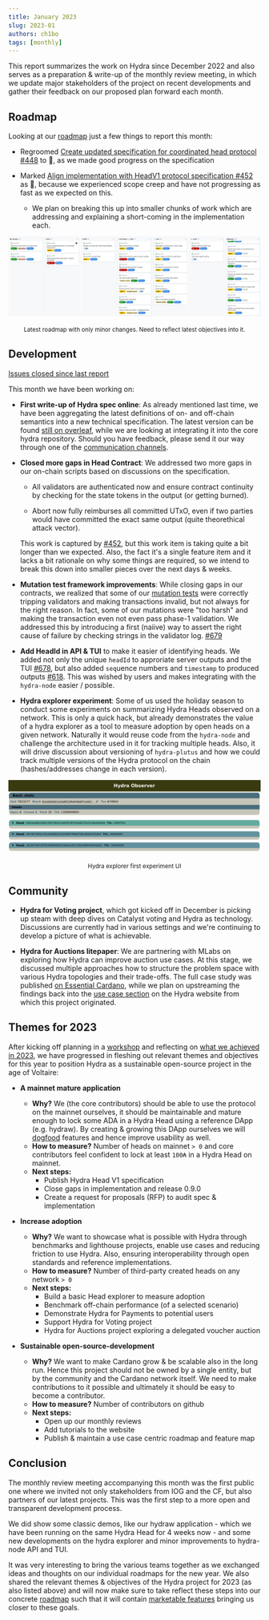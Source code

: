 ```yaml
---
title: January 2023
slug: 2023-01
authors: ch1bo
tags: [monthly]
---
```


This report summarizes the work on Hydra since December 2022 and also serves as
a preparation & write-up of the monthly review meeting, in which we update major
stakeholders of the project on recent developments and gather their feedback on
our proposed plan forward each month.

## Roadmap

Looking at our [roadmap](https://github.com/orgs/input-output-hk/projects/21)
just a few things to report this month:

- Regroomed [Create updated specification for coordinated head protocol
  #448](https://github.com/input-output-hk/hydra/issues/448) to :yellow_heart:,
  as we made good progress on the specification

- Marked [Align implementation with HeadV1 protocol specification
  #452](https://github.com/input-output-hk/hydra/issues/452) as :red_circle:,
  because we experienced scope creep and have not progressing as fast as we
  expected on this.
  + We plan on breaking this up into smaller chunks of work which are addressing
    and explaining a short-coming in the implementation each.
  
![](./img/2023-01-roadmap.png)
<small><center>
Latest roadmap with only minor changes. Need to reflect latest objectives into it.
</center></small>

## Development

[Issues closed since last report](https://github.com/input-output-hk/hydra/issues?q=is%3Aclosed+sort%3Aupdated-desc+closed%3A2022-12-23..2023-01-24)

This month we have been working on:
  
- **First write-up of Hydra spec online**: As already mentioned last time, we
  have been aggregating the latest definitions of on- and off-chain semantics
  into a new technical specification. The latest version can be found [still on
  overleaf](https://www.overleaf.com/project/6389ba5edbcf7a51fda1328f), while we
  are looking at integrating it into the core hydra repository. Should you have
  feedback, please send it our way through one of the [communication
  channels](https://github.com/input-output-hk/hydra/blob/master/SUPPORT.md).

- **Closed more gaps in Head Contract**: We addressed two more gaps in our
  on-chain scripts based on discussions on the specification.

  + All validators are authenticated now and ensure contract continuity by checking
    for the state tokens in the output (or getting burned).

  + Abort now fully reimburses all committed UTxO, even if two parties would
    have committed the exact same output (quite theorethical attack vector).

  This work is captured by
  [#452](https://github.com/input-output-hk/hydra/issues/452), but this work
  item is taking quite a bit longer than we expected. Also, the fact it's a
  single feature item and it lacks a bit rationale on why some things are
  required, so we intend to break this down into smaller pieces over the next
  days & weeks.

- **Mutation test framework improvements**: While closing gaps in our contracts,
  we realized that some of our [mutation
  tests](https://hydra.family/head-protocol/haddock/hydra-node/tests/Hydra-Chain-Direct-Contract-Mutation.html)
  were correctly tripping validators and making transactions invalid, but not
  always for the right reason. In fact, some of our mutations were "too harsh"
  and making the transaction even not even pass phase-1 validation. We addressed
  this by introducing a first (naiive) way to assert the right cause of failure
  by checking strings in the validator log.
  [#679](https://github.com/input-output-hk/hydra/pulls/679)

- **Add HeadId in API & TUI** to make it easier of identifying heads. We added
  not only the unique `headId` to approriate server outputs and the TUI
  [#678](https://github.com/input-output-hk/hydra/pull/678), but also added
  `seq`uence numbers and `timestamp` to produced outputs
  [#618](https://github.com/input-output-hk/hydra/pull/618). This was wished by
  users and makes integrating with the `hydra-node` easier / possible.

- **Hydra explorer experiment**: Some of us used the holiday season to conduct
  some experiments on summarizing Hydra Heads observed on a network. This is
  only a quick hack, but already demonstrates the value of a hydra explorer as a
  tool to measure adoption by open heads on a given network. Naturally it would
  reuse code from the `hydra-node` and challenge the architecture used in it for
  tracking multiple heads. Also, it will drive discussion about versioning of
  `hydra-plutus` and how we could track multiple versions of the Hydra protocol
  on the chain (hashes/addresses change in each version).
  
![](./img/2023-01-explorer.png)
<small><center>
Hydra explorer first experiment UI
</center></small>

## Community

- **Hydra for Voting project**, which got kicked off in December is picking up
  steam with deep dives on Catalyst voting and Hydra as technology. Discussions
  are currently had in various settings and we're continuing to develop a
  picture of what is achievable.

- **Hydra for Auctions litepaper**: We are partnering with MLabs on
  exploring how Hydra can improve auction use cases. At this stage, we discussed
  multiple approaches how to structure the problem space with various Hydra
  topologies and their trade-offs. The full case study was published [on
  Essential
  Cardano](https://www.essentialcardano.io/article/implementing-auction-projects-using-hydra),
  while we plan on upstreaming the findings back into the [use case
  section](https://hydra.family/head-protocol/use-cases/nft-auction/) on the
  Hydra website from which this project originated.
  
## Themes for 2023

After kicking off planning in a
[workshop](./2022-11-monthly.md#cardano-summit--workshop) and reflecting on
[what we achieved in
2023](https://cardanofoundation.org/en/news/hydra-head-protocol-an-open-source-solution-for-scalability/),
we have progressed in fleshing out relevant themes and objectives for this year
to position Hydra as a sustainable open-source project in the age of Voltaire:

- **A mainnet mature application**
  + **Why?** We (the core contributors) should be able to use the protocol on the mainnet ourselves, it should be maintainable and mature enough to lock some ADA in a Hydra Head using a reference DApp (e.g. hydraw). By creating & growing this DApp ourselves we will [dogfood](https://en.wikipedia.org/wiki/Eating_your_own_dog_food) features and hence improve usability as well.
  + **How to measure?** Number of heads on mainnet `> 0` and core contributors feel confident to lock at least `100₳` in a Hydra Head on mainnet.
  + **Next steps:**
    - Publish Hydra Head V1 specification
    - Close gaps in implementation and release 0.9.0
    - Create a request for proposals (RFP) to audit spec & implementation

- **Increase adoption**
  + **Why?** We want to showcase what is possible with Hydra through benchmarks
    and lighthouse projects, enable use cases and reducing friction to use
    Hydra. Also, ensuring interoperability through open standards and reference
    implementations.
  + **How to measure?** Number of third-party created heads on any network `> 0`
  + **Next steps:**
    - Build a basic Head explorer to measure adoption
    - Benchmark off-chain performance (of a selected scenario)
    - Demonstrate Hydra for Payments to potential users
    - Support Hydra for Voting project
    - Hydra for Auctions project exploring a delegated voucher auction

- **Sustainable open-source-development**
  + **Why?** We want to make Cardano grow & be scalable also in the long run.
    Hence this project should not be owned by a single entity, but by the
    community and the Cardano network itself. We need to make contributions to
    it possible and ultimately it should be easy to become a contributor.
  + **How to measure?** Number of contributors on github
  + **Next steps:**
    - Open up our monthly reviews
    - Add tutorials to the website
    - Publish & maintain a use case centric roadmap and feature map

## Conclusion

The monthly review meeting accompanying this month was the first public one
where we invited not only stakeholders from IOG and the CF, but also partners of
our latest projects. This was the first step to a more open and transparent
development process.

We did show some classic demos, like our hydraw application - which we have been
running on the same Hydra Head for 4 weeks now - and some new developments on
the hydra explorer and minor improvements to hydra-node API and TUI.

It was very interesting to bring the various teams together as we exchanged
ideas and thoughts on our individual roadmaps for the new year. We also shared
the relevant themes & objectives of the Hydra project for 2023 (as also listed
above) and will now make sure to take reflect these steps into our concrete
[roadmap](https://github.com/orgs/input-output-hk/projects/21) such that it will
contain [marketable features](https://www.agilealliance.org/glossary/mmf/)
bringing us closer to these goals.
